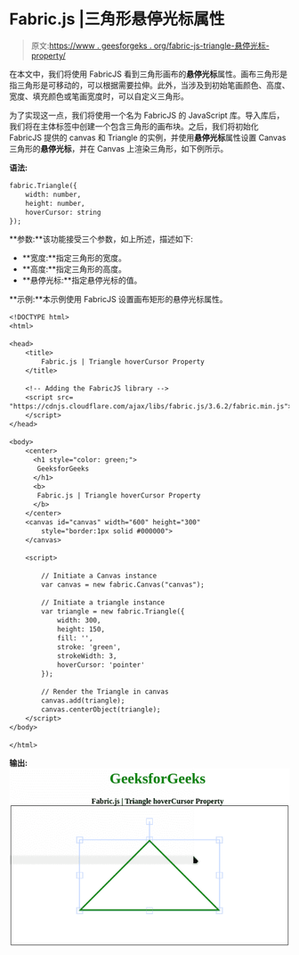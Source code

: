 # Fabric.js |三角形悬停光标属性

> 原文:[https://www . geesforgeks . org/fabric-js-triangle-悬停光标-property/](https://www.geeksforgeeks.org/fabric-js-triangle-hovercursor-property/)

在本文中，我们将使用 FabricJS 看到三角形画布的**悬停光标**属性。画布三角形是指三角形是可移动的，可以根据需要拉伸。此外，当涉及到初始笔画颜色、高度、宽度、填充颜色或笔画宽度时，可以自定义三角形。

为了实现这一点，我们将使用一个名为 FabricJS 的 JavaScript 库。导入库后，我们将在主体标签中创建一个包含三角形的画布块。之后，我们将初始化 FabricJS 提供的 canvas 和 Triangle 的实例，并使用**悬停光标**属性设置 Canvas 三角形的**悬停光标**，并在 Canvas 上渲染三角形，如下例所示。

**语法:**

```
fabric.Triangle({
    width: number,
    height: number,
    hoverCursor: string
});
```

**参数:**该功能接受三个参数，如上所述，描述如下:

*   **宽度:**指定三角形的宽度。
*   **高度:**指定三角形的高度。
*   **悬停光标:**指定悬停光标的值。

**示例:**本示例使用 FabricJS 设置画布矩形的悬停光标属性。

```
<!DOCTYPE html> 
<html> 

<head> 
    <title> 
        Fabric.js | Triangle hoverCursor Property
    </title> 

    <!-- Adding the FabricJS library -->
    <script src= 
"https://cdnjs.cloudflare.com/ajax/libs/fabric.js/3.6.2/fabric.min.js"> 
    </script> 
</head> 

<body> 
    <center>
      <h1 style="color: green;">
       GeeksforGeeks
      </h1>
      <b>
       Fabric.js | Triangle hoverCursor Property
      </b>
    </center>
    <canvas id="canvas" width="600" height="300"
        style="border:1px solid #000000"> 
    </canvas> 

    <script> 

        // Initiate a Canvas instance 
        var canvas = new fabric.Canvas("canvas"); 

        // Initiate a triangle instance 
        var triangle = new fabric.Triangle({
            width: 300,
            height: 150,
            fill: '',
            stroke: 'green',
            strokeWidth: 3,
            hoverCursor: 'pointer'
        });

        // Render the Triangle in canvas 
        canvas.add(triangle); 
        canvas.centerObject(triangle);
    </script> 
</body> 

</html>
```

**输出:**
![](img/fcfa4080ec39f8567563cc5293e3fdd5.png)